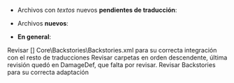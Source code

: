 * Archivos con *textos* nuevos **pendientes de traducción**:


* Archivos **nuevos**:
	





* **En general**:

Revisar [] Core\Backstories\Backstories.xml para su correcta integración con el resto de traducciones
Revisar carpetas en orden descendente, última revisión quedó en DamageDef, que falta por revisar.
Revisar Backstories para su correcta adaptación